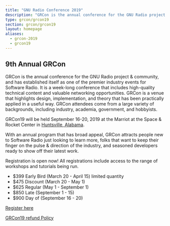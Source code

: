 ```yaml
---
title: "GNU Radio Conference 2019"
description: "GRCon is the annual conference for the GNU Radio project & community, and has established itself as one of the premier industry events for Software Radio."
type: grcon/grcon19
section: grcon/grcon19
layout: homepage
aliases:
  - grcon-2019
  - grcon19
---
```


## 9th Annual GRCon

GRCon is the annual conference for the GNU Radio project & community, and has established itself as one of the premier industry events for Software Radio. It is a week-long conference that includes high-quality technical content and valuable networking opportunities. GRCon is a venue that highlights design, implementation, and theory that has been practically applied in a useful way. GRCon attendees come from a large variety of backgrounds, including industry, academia, government, and hobbyists.

GRCon19 will be held September 16-20, 2019 at the Marriot at the Space & Rocket Center in [Huntsville, Alabama](huntsville).

With an annual program that has broad appeal, GRCon attracts people new to Software Radio just looking to learn more, folks that want to keep their finger on the pulse & direction of the industry, and seasoned developers ready to show off their latest work.

Registration is open now! All registrations include access to the range of workshops and tutorials being run.

* $399 Early Bird (March 20 - April 15) limited quantity
* $475 Discount (March 20 - May 1)
* $625 Regular (May 1 - September 1)
* $850 Late (September 1 - 15)
* $900 Day of (September 16 - 20)

<a class="btn btn-secondary" href="https://tickets.gnuradio.org/grcon19/">Register here</a>

[GRCon19 refund Policy](refunds)
